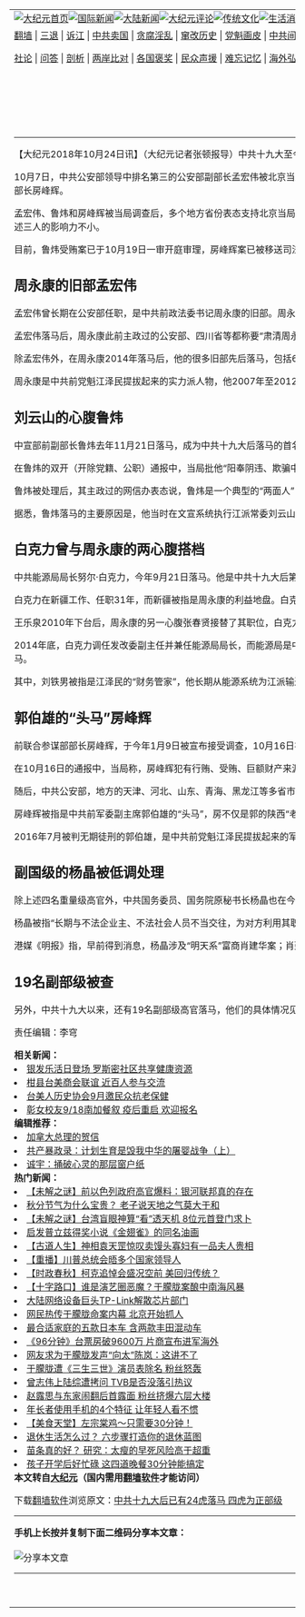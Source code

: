 <a name="1" id="1" target="_blank"></a><span id="1"></span>
<table align=center border="0"><tr><td colspan="2" VALIGN=TOP><a href="https://github.com/1992513/djy/blob/master/gb/nf1351518.md#1"><img src="https://raw.githubusercontent.com/1992513/www/master/t/djy/1.jpg" title="大纪元首页" alt="大纪元首页"></a><a href="https://github.com/1992513/djy/blob/master/gb/n24hr.md#1"><img src="https://raw.githubusercontent.com/1992513/www/master/t/djy/3.jpg" title="国际新闻" alt="国际新闻"></a><a href="https://github.com/1992513/djy/blob/master/gb/nsc413.md#1"><img src="https://raw.githubusercontent.com/1992513/www/master/t/djy/4.jpg" title="大陆新闻" alt="大陆新闻"></a><a href="https://github.com/1992513/djy/blob/master/gb/news392.md#1"><img src="https://raw.githubusercontent.com/1992513/www/master/t/djy/5.jpg" title="大纪元评论" alt="大纪元评论"></a><a href="https://github.com/1992513/djy/blob/master/gb/news2007.md#1"><img src="https://raw.githubusercontent.com/1992513/www/master/t/djy/6.jpg" title="传统文化" alt="传统文化"></a><a href="https://github.com/1992513/djy/blob/master/gb/news2008.md#1"><img src="https://raw.githubusercontent.com/1992513/www/master/t/djy/7.jpg" title="生活消费" alt="生活消费"></a><a href="https://github.com/1992513/djy/blob/master/gb/ncyule.md#1"><img src="https://raw.githubusercontent.com/1992513/www/master/t/djy/8.jpg" title="娱乐休闲" alt="娱乐休闲"></a><a href="https://github.com/1992513/djy/blob/master/gb/nsc1002.md#1"><img src="https://raw.githubusercontent.com/1992513/www/master/t/djy/9.jpg" title="健康" alt="健康"></a><a href="https://github.com/1992513/djy/blob/master/gb/nf6092.md#1"><img src="https://raw.githubusercontent.com/1992513/www/master/t/djy/10a.jpg" title="独家" alt="独家"></a><a href="https://github.com/1992513/djy/blob/master/gb/nf4514.md#1"><img src="https://raw.githubusercontent.com/1992513/www/master/t/djy/12a.jpg" title="头条要闻" alt="头条要闻"></a></td></tr>
<tr><td colspan="2" VALIGN=TOP><a target="_blank" href="https://github.com/1992513/www/blob/master/README.md?zsrh#1">翻墙</a> | <a target="_blank" href="https://github.com/1992513/djy/blob/master/gb/nf5657.md#1">三退</a> | <a target="_blank" href="https://github.com/1992513/djy/blob/master/gb/nf6124.md#1">诉江</a> | <a target="_blank" href="https://github.com/1992513/djy/blob/master/gb/nf1176117.md#1">中共卖国</a> | <a target="_blank" href="https://github.com/1992513/djy/blob/master/gb/nf5773.md#1">贪腐淫乱</a> | <a target="_blank" href="https://github.com/1992513/djy/blob/master/gb/nf1176115.md#1">窜改历史</a> | <a target="_blank" href="https://github.com/1992513/djy/blob/master/gb/nf1176107.md#1">党魁画皮</a> | <a target="_blank" href="https://github.com/1992513/djy/blob/master/gb/nf1320400.md#1">中共间谍</a> | <a target="_blank" href="https://github.com/1992513/djy/blob/master/gb/nf1176114.md#1">破坏传统</a> | <a target="_blank" href="https://github.com/1992513/ntdtv/blob/master/gb/prog447_1.md#1">恶贯满盈</a> | <a target="_blank" href="https://github.com/1992513/djy/blob/master/gb/ncid278.md#1">人权</a> | <a target="_blank" href="https://github.com/1992513/djy/blob/master/gb/nf1176111.md#1">迫害</a> | <a target="_blank" href="https://gitlab.com/szzdlab/mh-qikan/blob/master/README.md#1">期刊</a> | <a target="_blank" href="https://github.com/1992513/djy/blob/master/gb/nf5562.md#1">伪火</a></p><p><a target="_blank" href="https://github.com/1992513/djy/blob/master/gb/9p.md#1">社论</a> | <a target="_blank" href="https://github.com/1992513/djy/blob/master/gb/nf4378.md#1">问答</a> | <a target="_blank" href="https://github.com/1992513/djy/blob/master/gb/nf5792.md#1">剖析</a> | <a target="_blank" href="https://github.com/1992513/djy/blob/master/gb/nf5735.md#1">两岸比对</a> | <a target="_blank" href="https://github.com/1992513/djy/blob/master/gb/nf6119.md#1">各国褒奖</a> | <a target="_blank" href="https://github.com/1992513/djy/blob/master/gb/nf6120.md#1">民众声援</a> | <a target="_blank" href="https://github.com/1992513/djy/blob/master/gb/nf1188594.md#1">难忘记忆</a> | <a target="_blank" href="https://github.com/1992513/djy/blob/master/gb/nf3180.md#1">海外弘传</a> | <a target="_blank" href="https://github.com/1992513/djy/blob/master/gb/nf5410.md#1">万人上访</a> | <a target="_blank" href="https://github.com/1992513/www/blob/master/README.md?zsrh#1">平台首页</a> | <a target="_blank" href="https://github.com/1992513/djy/blob/master/gb/nf4386.md#1">支持</a> | <a target="_blank" href="https://github.com/1992513/djy/blob/master/gb/nf4389.md#1">真相</a> | <a target="_blank" href="https://github.com/1992513/djy/blob/master/gb/nf5790.md#1">圣缘</a> | <a target="_blank" href="https://github.com/1992513/djy/blob/master/gb/nf4786.md#1">神韵</a></td></tr>
<tr><td VALIGN=TOP width="626"><h2 align=center>中共十九大后已有24虎落马 四虎为正部级</h2>
<h6></h6>
<hr>
	<p>【大纪元2018年10月24日讯】（大纪元记者张顿报导）中共十九大至今，已有24名省部级高官落马，其中四个为重量级的高官，三人为正部级，一人为军委委员（相等于正部级或以上级别）。</p>
<p>10月7日，中共公安部领导中排名第三的公安部副部长孟宏伟被北京当局调查。孟成为中共十九大以来第三个被查的正部级高官，其他两个正部级老虎分别是中共中宣部前副部长鲁炜和中共发改委副主任、能源局局长努尔·白克力。此外，还有一个重量级老虎是前军委委员、前联合参谋部部长房峰辉。</p>
<p>孟宏伟、鲁炜和房峰辉被当局调查后，多个地方省份表态支持北京当局的决定。而过去几年，一般都是副国级以上高官被处理后，地方才表态，如中共前政法委书记周永康、军委前副主席郭伯雄、徐才厚、政治局委员孙政才等人落马后，地方当局都曾密集表态支持。外界认为，这显示出上述三人的影响力不小。</p>
<p>目前，鲁炜受贿案已于10月19日一审开庭审理，房峰辉案已被移送司法，其他两人的案件还在调查中。</p>
<h2><strong>周永康的旧部孟宏伟</strong></h2>
<p>孟宏伟曾长期在公安部任职，是中共前政法委书记周永康的旧部。周永康2003年至2007年任中共公安部党委书记、部长，而孟宏伟在周永康上任第二年就被提拔为公安部副部长、党委委员，成为周的副手之一。</p>
<p>孟宏伟落马后，周永康此前主政过的公安部、四川省等都称要“肃清周永康流毒影响”。</p>
<p>除孟宏伟外，在周永康2014年落马后，他的很多旧部先后落马，包括610办公室主任、公安部副部长李东生，公安部常务副部长杨焕宁，公安部政治部主任夏崇源等人。</p>
<p>周永康是中共前党魁江泽民提拔起来的实力派人物，他2007年至2012年任中共政治局常委、政法委书记时，除主管公安部外，还主管法院、检察院、司法部及武警部队等，替江把持“刀把子”。外媒当时报导说，周永康是中共的第二号实权人物，其权力仅次于时任国家主席胡锦涛。</p>
<h2><strong>刘云山的心腹鲁炜</strong></h2>
<p>中宣部前副部长鲁炜去年11月21日落马，成为中共十九大后落马的首名正部级“老虎”。长期在文宣系统工作的鲁炜，被指是时任江派常委刘云山的心腹。</p>
<p>在鲁炜的双开（开除党籍、公职）通报中，当局批他“阳奉阴违、欺骗中央、目无规矩、肆意妄为，妄议中央、干扰中央巡视，拉帮结派、搞小圈子，对中央关于网信工作的部署搞选择性执行”等。</p>
<p>鲁炜被处理后，其主政过的网信办表态说，鲁炜是一个典型的“两面人”，网信办要站稳“政治立场”，做“政治上的明白人”；山东、宁夏、黑龙江等多省也表态，说查处鲁炜是“清除了危害国家政治安全的隐患”。</p>
<p>据悉，鲁炜落马的主要原因是，他当时在文宣系统执行江派常委刘云山的路线，对习近平搞“高级黑”；同时，在2016年3月的中共两会期间，他还涉嫌参与新疆无界网转发要求习近平下台的公开信事件。</p>
<h2><strong>白克力曾与周永康的两心腹搭档</strong></h2>
<p>中共能源局局长努尔·白克力，今年9月21日落马。他是中共十九大后第二个落马的正部级高官，也是中共十八大以来首名维族高官落马。</p>
<p>白克力在新疆工作、任职31年，而新疆被指是周永康的利益地盘。白克力曾被周永康的心腹王乐泉提拔为乌鲁木齐市委副书记、市长，新疆党委副书记、政法委副书记；2008年1月他又升任新疆政府主席，成为王的搭档。</p>
<p>王乐泉2010年下台后，周永康的另一心腹张春贤接替了其职位，白克力又与张春贤搭档4年之久。</p>
<p>2014年底，白克力调任发改委副主任并兼任能源局局长，而能源局是中共腐败重灾区，除前局长刘铁男2013年5月落马外，能源局还有副局长许永盛、新能源和可再生能源司司长王骏、煤炭司副司长魏鹏远、核电司司长郝卫平、电力司原副司长梁波、综合规划司司长俞燕山等多名官员落马。</p>
<p>其中，刘铁男被指是江泽民的“财务管家”，他长期从能源系统为江派输送利益，掠取巨额黑金，被指深度涉入江泽民家族贪腐。</p>
<h2><strong>郭伯雄的“头马”房峰辉</strong></h2>
<p>前联合参谋部部长房峰辉，于今年1月9日被宣布接受调查，10月16日被开除党籍、移送司法。</p>
<p>在10月16日的通报中，当局称，房峰辉犯有行贿、受贿、巨额财产来源不明三项罪。此外，房不忠诚不老实，搞两面派做两面人，政治上蜕变、经济上贪婪等。</p>
<p>随后，中共公安部，地方的天津、河北、山东、青海、黑龙江等多省市先后表态，支持当局处理房峰辉，与“习核心”保持高度一致；并称房峰辉的问题首先是“政治上的问题”，要抵制圈子文化、码头文化，反对伪忠诚，查处房峰辉是“彻底肃清郭伯雄、徐才厚流毒影响的重要组成部分”等。</p>
<p>房峰辉被指是中共前军委副主席郭伯雄的“头马”，房不仅是郭的陕西“老乡”，而且还是他的旧部。据港媒报导，2014年郭伯雄被查传出时，房峰辉曾扬言，“谁要是敢动老首长，我一枪崩了他。” 因此，人送其外号“房一枪”。</p>
<p>2016年7月被判无期徒刑的郭伯雄，是中共前党魁江泽民提拔起来的军委副主席，他与另一名江提拔起来的前军委副主席徐才厚曾替江把持军权10年之久。徐才厚在被调查期间，于2015年3月死于膀胱癌。</p>
<h2><strong>副国级的杨晶被低调处理</strong></h2>
<p>除上述四名重量级高官外，中共国务委员、国务院原秘书长杨晶也在今年2月被处分：留党察看一年、行政撤职，降为正部长级。</p>
<p>杨晶被指“长期与不法企业主、不法社会人员不当交往，为对方利用其职务影响实施违法行为、谋取巨额私利提供便利条件，其亲属收受对方财物”。</p>
<p>港媒《明报》指，早前得到消息，杨晶涉及“明天系”富商肖建华案；肖建华去年初被从香港带返北京后，对其涉及的案件作了彻底交代，其中涉及到杨晶。</p>
<h2><strong>19名副部级被查</strong></h2>
<p>另外，中共十九大以来，还有19名副部级高官落马，他们的具体情况见下表：</p>
<table style="height: 40px;" width="452">
<tbody>
<tr bgcolor="">
<th>
<table style="height: 1382px;" width="492" cellspacing="0" cellpadding="2">
<colgroup>
<col width="55" />
<col width="170" />
<col width="134" />
<col width="133" /> </colgroup>
<tr bgcolor="#006699">
<td width="55"><span style="font-family: SimSun;"><span style="font-size: small;"><span lang="zh-CN"><span style="color: #ffffff;"><b>姓名</b></span> </span></span></span></td>
<td width="170"><span style="font-family: SimSun;"><span style="font-size: small;"><span lang="zh-CN"><span style="color: #ffffff;"><b>职务</b></span></span></span></span><span style="color: #ffffff;"><b>/</b></span><span style="font-family: SimSun;"><span style="font-size: small;"><span lang="zh-CN"><span style="color: #ffffff;"><b>原职务</b></span> </span></span></span></td>
<td width="134"><span style="font-family: SimSun;"><span style="font-size: small;"><span lang="zh-CN"><span style="color: #ffffff;"><b>公布时间</b></span> </span></span></span></td>
<td width="133"><span style="font-family: SimSun;"><span style="font-size: small;"><span lang="zh-CN"><span style="color: #ffffff;"><b>现状</b></span> </span></span></span></td>
</tr>
<tr>
<td width="55"><span style="font-family: SimSun;"><span style="font-size: small;"><span lang="zh-CN"><ahref="https://zh.wikipedia.org/wiki/%E5%88%98%E5%BC%BA_(1964%E5%B9%B4)">刘　强</a> </span></span></span></td>
<td width="170"><span style="color: #000000;"><span style="font-family: SimSun;"><span style="font-size: small;"><span lang="zh-CN">辽宁省副省长 </span></span></span></span></td>
<td width="134"><span style="color: #000000;">2017<span style="font-family: SimSun;"><span style="font-size: small;"><span lang="zh-CN">年</span></span></span>11<span style="font-family: SimSun;"><span style="font-size: small;"><span lang="zh-CN">月</span></span></span>23<span style="font-family: SimSun;"><span style="font-size: small;"><span lang="zh-CN">日 </span></span></span></span></td>
<td width="133"><span style="color: #000000;"><span style="font-family: SimSun;"><span style="font-size: small;"><span lang="zh-CN">双开，移送司法机关</span></span></span></span></td>
<td width="55"><span style="font-family: SimSun;"><span style="font-size: small;"><span lang="zh-CN"><ahref="https://zh.wikipedia.org/wiki/%E5%BC%A0%E6%9D%B0%E8%BE%89">张杰辉</a> </span></span></span></td>
<td width="170"><span style="color: #000000;"><span style="font-family: SimSun;"><span style="font-size: small;"><span lang="zh-CN">河北省人大常委会副主任 </span></span></span></span></td>
<td width="134"><span style="color: #000000;">2017<span style="font-family: SimSun;"><span style="font-size: small;"><span lang="zh-CN">年</span></span></span>12<span style="font-family: SimSun;"><span style="font-size: small;"><span lang="zh-CN">月</span></span></span>12<span style="font-family: SimSun;"><span style="font-size: small;"><span lang="zh-CN">日 </span></span></span></span></td>
<td width="55"><span style="font-family: SimSun;"><span style="font-size: small;"><span lang="zh-CN"><ahref="https://zh.wikipedia.org/wiki/%E5%86%AF%E6%96%B0%E6%9F%B1">冯新柱</a> </span></span></span></td>
<td width="170"><span style="color: #000000;"><span style="font-family: SimSun;"><span style="font-size: small;"><span lang="zh-CN">陕西省副省长 </span></span></span></span></td>
<td width="134"><span style="color: #000000;">2018<span style="font-family: SimSun;"><span style="font-size: small;"><span lang="zh-CN">年</span></span></span>1<span style="font-family: SimSun;"><span style="font-size: small;"><span lang="zh-CN">月</span></span></span>3<span style="font-family: SimSun;"><span style="font-size: small;"><span lang="zh-CN">日 </span></span></span></span></td>
<td width="55"><span style="font-family: SimSun;"><span style="font-size: small;"><span lang="zh-CN"><ahref="https://zh.wikipedia.org/wiki/%E5%AD%A3%E7%BC%83%E7%BB%AE">季缃绮</a> </span></span></span></td>
<td width="170"><span style="color: #000000;"><span style="font-family: SimSun;"><span style="font-size: small;"><span lang="zh-CN">山东省副省长 </span></span></span></span></td>
<td width="134"><span style="color: #000000;">2018<span style="font-family: SimSun;"><span style="font-size: small;"><span lang="zh-CN">年</span></span></span>1<span style="font-family: SimSun;"><span style="font-size: small;"><span lang="zh-CN">月</span></span></span>4<span style="font-family: SimSun;"><span style="font-size: small;"><span lang="zh-CN">日 </span></span></span></span></td>
<td width="55"><span style="font-family: SimSun;"><span style="font-size: small;"><span lang="zh-CN"><ahref="https://zh.wikipedia.org/wiki/%E6%9D%8E%E8%B4%BB%E7%85%8C">李贻煌</a> </span></span></span></td>
<td width="170"><span style="color: #000000;"><span style="font-family: SimSun;"><span style="font-size: small;"><span lang="zh-CN">江西省副省长 </span></span></span></span></td>
<td width="134"><span style="color: #000000;">2018<span style="font-family: SimSun;"><span style="font-size: small;"><span lang="zh-CN">年</span></span></span>1<span style="font-family: SimSun;"><span style="font-size: small;"><span lang="zh-CN">月</span></span></span>17<span style="font-family: SimSun;"><span style="font-size: small;"><span lang="zh-CN">日 </span></span></span></span></td>
<tr bgcolor="#f6cece">
<td width="55"><span style="font-family: SimSun;"><span style="font-size: small;"><span lang="zh-CN"><ahref="https://zh.wikipedia.org/wiki/%E5%88%98%E5%90%9B_(1957%E5%B9%B4)">刘　君</a> </span></span></span></td>
<td width="170"><span style="color: #000000;"><span style="font-family: SimSun;"><span style="font-size: small;"><span lang="zh-CN">广西政协副主席 </span></span></span></span></td>
<td width="134"><span style="color: #000000;">2018<span style="font-family: SimSun;"><span style="font-size: small;"><span lang="zh-CN">年</span></span></span>2<span style="font-family: SimSun;"><span style="font-size: small;"><span lang="zh-CN">月</span></span></span>12<span style="font-family: SimSun;"><span style="font-size: small;"><span lang="zh-CN">日 </span></span></span></span></td>
<td width="133"><span style="color: #000000;"><span style="font-family: SimSun;"><span style="font-size: small;"><span lang="zh-CN">开除党籍、行政撤职、降为副处级非领导职务</span></span></span></span></td>
<td width="55"><span style="font-family: SimSun;"><span style="font-size: small;"><span lang="zh-CN"><ahref="https://zh.wikipedia.org/wiki/%E7%8E%8B%E6%99%93%E5%85%89">王晓光</a> </span></span></span></td>
<td width="170"><span style="font-family: SimSun;"><span style="font-size: small;"><span lang="zh-CN"><ahref="https://zh.wikipedia.org/wiki/%E4%B8%AD%E5%85%B1%E8%B4%B5%E5%B7%9E%E7%9C%81%E5%A7%94">贵州省委</a><span style="color: #000000;">原常委、副省长 </span></span></span></span></td>
<td width="134"><span style="color: #000000;">2018<span style="font-family: SimSun;"><span style="font-size: small;"><span lang="zh-CN">年</span></span></span>4<span style="font-family: SimSun;"><span style="font-size: small;"><span lang="zh-CN">月</span></span></span>1<span style="font-family: SimSun;"><span style="font-size: small;"><span lang="zh-CN">日 </span></span></span></span></td>
<td width="133"><span style="color: #000000;"><span style="font-family: SimSun;"><span style="font-size: small;"><span lang="zh-CN">开除党籍、开除公职，移送司法机关</span></span></span></span></td>
<td width="55"><span style="font-family: SimSun;"><span style="font-size: small;"><span lang="zh-CN"><ahref="https://zh.wikipedia.org/wiki/%E7%99%BD%E5%90%91%E7%BE%A4">白向群</a> </span></span></span></td>
<td width="170"><span style="color: #000000;"><span style="font-family: SimSun;"><span style="font-size: small;"><span lang="zh-CN">内蒙政府副主席 </span></span></span></span></td>
<td width="134"><span style="color: #000000;">2018<span style="font-family: SimSun;"><span style="font-size: small;"><span lang="zh-CN">年</span></span></span>4<span style="font-family: SimSun;"><span style="font-size: small;"><span lang="zh-CN">月</span></span></span>25<span style="font-family: SimSun;"><span style="font-size: small;"><span lang="zh-CN">日 </span></span></span></span></td>
<td width="55"><span style="font-family: SimSun;"><span style="font-size: small;"><span lang="zh-CN"><ahref="https://zh.wikipedia.org/wiki/%E8%92%B2%E6%B3%A2">蒲　波</a> </span></span></span></td>
<td width="170"><span style="color: #000000;"><span style="font-family: SimSun;"><span style="font-size: small;"><span lang="zh-CN">贵州省副省长 </span></span></span></span></td>
<td width="134"><span style="color: #000000;">2018<span style="font-family: SimSun;"><span style="font-size: small;"><span lang="zh-CN">年</span></span></span>5<span style="font-family: SimSun;"><span style="font-size: small;"><span lang="zh-CN">月</span></span></span>4<span style="font-family: SimSun;"><span style="font-size: small;"><span lang="zh-CN">日 </span></span></span></span></td>
<td width="133"><span style="color: #000000;"><span style="font-family: SimSun;"><span style="font-size: small;"><span lang="zh-CN">正在调查中</span></span></span></span></td>
<td width="55"><span style="font-family: SimSun;"><span style="font-size: small;"><span lang="zh-CN"><ahref="https://zh.wikipedia.org/wiki/%E5%BC%A0%E5%B0%91%E6%98%A5">张少春</a> </span></span></span></td>
<td width="170"><span style="font-family: SimSun;"><span style="font-size: small;"><span lang="zh-CN"><span style="color: #000000;">财政部</span><span style="color: #000000;">副部长 </span></span></span></span></td>
<td width="134"><span style="color: #000000;">2018<span style="font-family: SimSun;"><span style="font-size: small;"><span lang="zh-CN">年</span></span></span>5<span style="font-family: SimSun;"><span style="font-size: small;"><span lang="zh-CN">月</span></span></span>7<span style="font-family: SimSun;"><span style="font-size: small;"><span lang="zh-CN">日 </span></span></span></span></td>
<td width="55"><span style="font-family: SimSun;"><span style="font-size: small;"><span lang="zh-CN"><ahref="https://zh.wikipedia.org/wiki/%E5%AD%99%E6%B3%A2_(1961%E5%B9%B4)">孙　波</a> </span></span></span></td>
<td width="170"><span style="font-family: SimSun;"><span style="font-size: small;"><span lang="zh-CN"><span style="color: #000000;">中国船舶重工集团</span><span style="color: #000000;">总经理 </span></span></span></span></td>
<td width="134"><span style="color: #000000;">2018<span style="font-family: SimSun;"><span style="font-size: small;"><span lang="zh-CN">年</span></span></span>6<span style="font-family: SimSun;"><span style="font-size: small;"><span lang="zh-CN">月</span></span></span>16<span style="font-family: SimSun;"><span style="font-size: small;"><span lang="zh-CN">日 </span></span></span></span></td>
<td width="55"><span style="font-family: SimSun;"><span style="font-size: small;"><span lang="zh-CN"><ahref="https://zh.wikipedia.org/wiki/%E6%9B%BE%E5%BF%97%E6%9D%83">曾志权</a> </span></span></span></td>
<td width="170"><span style="font-family: SimSun;"><span style="font-size: small;"><span lang="zh-CN"><span style="color: #000000;">广东省</span><span style="color: #000000;">统战部部长 </span></span></span></span></td>
<td width="134"><span style="color: #000000;">2018<span style="font-family: SimSun;"><span style="font-size: small;"><span lang="zh-CN">年</span></span></span>7<span style="font-family: SimSun;"><span style="font-size: small;"><span lang="zh-CN">月</span></span></span>11<span style="font-family: SimSun;"><span style="font-size: small;"><span lang="zh-CN">日 </span></span></span></span></td>
<td width="55"><span style="font-family: SimSun;"><span style="font-size: small;"><span lang="zh-CN"><ahref="https://zh.wikipedia.org/wiki/%E8%89%BE%E6%96%87%E7%A4%BC">艾文礼</a> </span></span></span></td>
<td width="170"><span style="color: #000000;"><span style="font-family: SimSun;"><span style="font-size: small;"><span lang="zh-CN">河北省政协原副主席 </span></span></span></span></td>
<td width="134"><span style="color: #000000;">2018<span style="font-family: SimSun;"><span style="font-size: small;"><span lang="zh-CN">年</span></span></span>7<span style="font-family: SimSun;"><span style="font-size: small;"><span lang="zh-CN">月</span></span></span>31<span style="font-family: SimSun;"><span style="font-size: small;"><span lang="zh-CN">日 </span></span></span></span></td>
<td width="133"><span style="color: #000000;"><span style="font-family: SimSun;"><span style="font-size: small;"><span lang="zh-CN">开除党籍，移送司法机关</span></span></span></span></td>
<td width="55"><span style="font-family: SimSun;"><span style="font-size: small;"><span lang="zh-CN"><ahref="https://zh.wikipedia.org/w/index.php?title=%E9%99%88%E8%B4%A8%E6%9E%AB&amp;action=edit&amp;redlink=1">陈质枫</a> </span></span></span></td>
<td width="170"><span style="color: #000000;"><span style="font-family: SimSun;"><span style="font-size: small;"><span lang="zh-CN">天津市原副市长 </span></span></span></span></td>
<td width="134"><span style="color: #000000;">2018<span style="font-family: SimSun;"><span style="font-size: small;"><span lang="zh-CN">年</span></span></span>8<span style="font-family: SimSun;"><span style="font-size: small;"><span lang="zh-CN">月</span></span></span>7<span style="font-family: SimSun;"><span style="font-size: small;"><span lang="zh-CN">日 </span></span></span></span></td>
<td width="133"><span style="color: #000000;"><span style="font-family: SimSun;"><span style="font-size: small;"><span lang="zh-CN">留党察看二年，按副厅级确定其退休待遇</span></span></span></span></td>
<td width="55"><span style="font-family: SimSun;"><span style="font-size: small;"><span lang="zh-CN"><ahref="https://zh.wikipedia.org/wiki/%E5%90%B4%E6%B5%88">吴　浈</a> </span></span></span></td>
<td width="170"><span style="color: #000000;"><span style="font-family: SimSun;"><span style="font-size: small;"><span lang="zh-CN">原国家食药监总局副局长 </span></span></span></span></td>
<td width="134"><span style="color: #000000;">2018<span style="font-family: SimSun;"><span style="font-size: small;"><span lang="zh-CN">年</span></span></span>8<span style="font-family: SimSun;"><span style="font-size: small;"><span lang="zh-CN">月</span></span></span>16<span style="font-family: SimSun;"><span style="font-size: small;"><span lang="zh-CN">日 </span></span></span></span></td>
<td width="55"><span style="font-family: SimSun;"><span style="font-size: small;"><span lang="zh-CN"><ahref="https://zh.wikipedia.org/wiki/%E7%8E%8B%E9%93%81">王　铁</a> </span></span></span></td>
<td width="170"><span style="color: #000000;"><span style="font-family: SimSun;"><span style="font-size: small;"><span lang="zh-CN">河南省人大副主任 </span></span></span></span></td>
<td width="134"><span style="color: #000000;">2018<span style="font-family: SimSun;"><span style="font-size: small;"><span lang="zh-CN">年</span></span></span>8<span style="font-family: SimSun;"><span style="font-size: small;"><span lang="zh-CN">月</span></span></span>17<span style="font-family: SimSun;"><span style="font-size: small;"><span lang="zh-CN">日 </span></span></span></span></td>
<td width="55"><span style="font-family: SimSun;"><span style="font-size: small;"><span lang="zh-CN"><ahref="https://zh.wikipedia.org/w/index.php?title=%E7%8E%8B%E5%B0%94%E6%99%BA&amp;action=edit&amp;redlink=1">王尔智</a> </span></span></span></td>
<td width="170"><span style="color: #000000;"><span style="font-family: SimSun;"><span style="font-size: small;"><span lang="zh-CN">吉林省政协原副主席 </span></span></span></span></td>
<td width="134"><span style="color: #000000;">2018<span style="font-family: SimSun;"><span style="font-size: small;"><span lang="zh-CN">年</span></span></span>8<span style="font-family: SimSun;"><span style="font-size: small;"><span lang="zh-CN">月</span></span></span>25<span style="font-family: SimSun;"><span style="font-size: small;"><span lang="zh-CN">日 </span></span></span></span></td>
<td width="55"><span style="font-family: SimSun;"><span style="font-size: small;"><span lang="zh-CN"><ahref="https://zh.wikipedia.org/wiki/%E6%9D%8E%E5%A3%AB%E7%A5%A5">李士祥</a> </span></span></span></td>
<td width="170"><span style="color: #000000;"><span style="font-family: SimSun;"><span style="font-size: small;"><span lang="zh-CN">北京市政协原副主席 </span></span></span></span></td>
<td width="134"><span style="color: #000000;">2018<span style="font-family: SimSun;"><span style="font-size: small;"><span lang="zh-CN">年</span></span></span>9<span style="font-family: SimSun;"><span style="font-size: small;"><span lang="zh-CN">月</span></span></span>15<span style="font-family: SimSun;"><span style="font-size: small;"><span lang="zh-CN">日 </span></span></span></span></td>
<td width="55"><span style="font-family: SimSun;"><span style="font-size: small;"><span lang="zh-CN"><ahref="https://zh.wikipedia.org/wiki/%E9%9D%B3%E7%BB%A5%E4%B8%9C">靳绥东</a> </span></span></span></td>
<td width="170"><span style="color: #000000;"><span style="font-family: SimSun;"><span style="font-size: small;"><span lang="zh-CN">河南省政协原副主席 </span></span></span></span></td>
<td width="134"><span style="color: #000000;">2018<span style="font-family: SimSun;"><span style="font-size: small;"><span lang="zh-CN">年</span></span></span>9<span style="font-family: SimSun;"><span style="font-size: small;"><span lang="zh-CN">月</span></span></span>18<span style="font-family: SimSun;"><span style="font-size: small;"><span lang="zh-CN">日 </span></span></span></span></td>
</tbody>
</table>
<p>表：中共十九大后被查处的副部级官员</th>
<p>责任编辑：李穹</p>
<strong>相关新闻：</strong>
<li><a href="https://github.com/1992513/djy/blob/master/gb/25/9/3/n14587214.md#1">银发乐活日登场 罗斯密社区共享健康资源</a></li>
<li><a href="https://github.com/1992513/djy/blob/master/gb/25/9/1/n14585212.md#1">柑县台美商会联谊 近百人参与交流</a></li>
<li><a href="https://github.com/1992513/djy/blob/master/gb/25/9/1/n14585196.md#1">台美人历史协会9月邀民众抗老保健</a></li>
<li><a href="https://github.com/1992513/djy/blob/master/gb/25/9/1/n14585123.md#1">彰女校友9/18南加餐叙 疫后重启 欢迎报名</a></li>
<strong>编辑推荐：</strong>
<li><a href="https://github.com/1992513/djy/blob/master/gb/15/12/10/n4593139.md?dfh#1" target="_blank">加拿大总理的贺信</a></li><li><a href="https://github.com/1992513/djy/blob/master/gb/19/1/29/n11010192.md#1" target="_blank">共产暴政录：计划生育是毁我中华的屠婴战争（上）</a></li><li><a href="https://github.com/1992513/djy/blob/master/gb/10/8/2/n2983321.md#1" target="_blank">诚宇：捅破心灵的那层窗户纸</a></li>
<strong>热门新闻：</strong>
<li><a href="https://github.com/1992513/djy/blob/master/gb/25/9/18/n14597652.md#1">【未解之谜】前以色列政府高官爆料：银河联邦真的存在</a></li>
<li><a href="https://github.com/1992513/djy/blob/master/gb/25/9/17/n14596754.md#1">秋分节气为什么宝贵？ 老子说天地之气莫大于和</a></li>
<li><a href="https://github.com/1992513/djy/blob/master/gb/25/9/12/n14593285.md#1">【未解之谜】台湾盲眼神算“看”透天机 8位元首登门求卜</a></li>
<li><a href="https://github.com/1992513/djy/blob/master/gb/25/9/15/n14594766.md#1">启发普立兹得奖小说《金翅雀》的同名油画</a></li>
<li><a href="https://github.com/1992513/djy/blob/master/gb/25/8/29/n14583861.md#1">【古道人生】神相袁天罡惊叹卖馒头寡妇有一品夫人贵相</a></li>
<li><a href="https://github.com/1992513/djy/blob/master/gb/25/9/23/n14601205.md#1">【重播】川普总统会晤多个国家领导人</a></li>
<li><a href="https://github.com/1992513/djy/blob/master/gb/25/9/23/n14601185.md#1">【时政春秋】柯克追悼会盛况空前 美回归传统？</a></li>
<li><a href="https://github.com/1992513/djy/blob/master/gb/25/9/23/n14601196.md#1">【十字路口】谁是演艺圈恶魔？于朦胧案酿中南海风暴</a></li>
<li><a href="https://github.com/1992513/djy/blob/master/gb/25/9/22/n14599570.md#1">大陆网络设备巨头TP-Link解散芯片部门</a></li>
<li><a href="https://github.com/1992513/djy/blob/master/gb/25/9/22/n14599627.md#1">网民热传于朦胧命案内幕 北京开始抓人</a></li>
<li><a href="https://github.com/1992513/djy/blob/master/gb/25/9/19/n14598378.md#1">最合适家庭的五款日本车 含两款丰田混动车</a></li>
<li><a href="https://github.com/1992513/djy/blob/master/gb/25/9/22/n14599921.md#1">《96分钟》台票房破9600万 片商宣布进军海外</a></li>
<li><a href="https://github.com/1992513/djy/blob/master/gb/25/9/22/n14600335.md#1">网友求为于朦胧发声“向太”陈岚：这讲不了</a></li>
<li><a href="https://github.com/1992513/djy/blob/master/gb/25/9/23/n14601317.md#1">于朦胧遭《三生三世》演员表除名 粉丝怒轰</a></li>
<li><a href="https://github.com/1992513/djy/blob/master/gb/25/9/23/n14600529.md#1">曾志伟上陆综遭拷问 TVB是否没落引热议</a></li>
<li><a href="https://github.com/1992513/djy/blob/master/gb/25/9/22/n14600411.md#1">赵露思与东家闹翻后首露面 粉丝挤爆六层大楼</a></li>
<li><a href="https://github.com/1992513/djy/blob/master/gb/25/9/21/n14599043.md#1">年长者使用手机的4个特征 让年轻人看不惯</a></li>
<li><a href="https://github.com/1992513/djy/blob/master/gb/25/9/22/n14599592.md#1">【美食天堂】左宗棠鸡～只需要30分钟！</a></li>
<li><a href="https://github.com/1992513/djy/blob/master/gb/25/9/21/n14599134.md#1">退休生活怎么过？ 六步骤打造你的退休蓝图</a></li>
<li><a href="https://github.com/1992513/djy/blob/master/gb/25/9/22/n14599868.md#1">苗条真的好？ 研究：太瘦的早死风险高于超重</a></li>
<li><a href="https://github.com/1992513/djy/blob/master/gb/25/9/19/n14598228.md#1">孩子开学后好忙碌 这四道晚餐30分钟能搞定</a></li>
<strong>本文转自<a href="https://www.epochtimes.com">大纪元</a>（国内需用<a href="https://github.com/1992513/www/blob/master/README.md#8">翻墙软件</a>才能访问）</strong><p>下载<a href="https://github.com/1992513/www/blob/master/README.md#8">翻墙软件</a>浏览原文：<a href="https://www.epochtimes.com/gb/18/10/24/n10806178.htm">中共十九大后已有24虎落马 四虎为正部级</a></p><hr>
<strong>手机上长按并复制下面二维码分享本文章：</strong><br><br><img src="https://quickchart.io/qr?size=256&text=https://github.com/1992513/djy/blob/master/gb/18/10/24/n10806178.md%231" title="分享本文章"></td><td VALIGN=TOP><a href="https://github.com/1992513/djy/blob/master/gb/16/1/21/n4622075.md?dfh#1" target="_blank"><img src="https://raw.githubusercontent.com/1992513/djy/master/gb/300/wei-f1.jpg" title="中共的伪火骗局"  alt="中共的伪火骗局"></a><br><a href="https://github.com/1992513/www/blob/master/README.md?dfh#9" target="_blank"><img src="https://raw.githubusercontent.com/1992513/djy/master/gb/300/yong-h.jpg" title="永恒的见证"  alt="永恒的见证"></a><br><a href="https://github.com/1992513/djy/blob/master/gb/13/9/29/n3974789.md?dfh#1" target="_blank"><img src="https://raw.githubusercontent.com/1992513/djy/master/gb/300/shang-lnz.jpg" title="善良女子被中共投男牢"  alt="善良女子被中共投男牢"></a><br><a href="https://github.com/1992513/djy/blob/master/gb/16/3/16/n4663449.md?dfh#1" target="_blank"><img src="https://raw.githubusercontent.com/1992513/djy/master/gb/300/huo-z3.jpg" title="警卫目击活摘器官"  alt="警卫目击活摘器官"></a><br><a href="https://github.com/1992513/djy/blob/master/gb/16/8/7/n8177641.md?dfh#1" target="_blank"><img src="https://raw.githubusercontent.com/1992513/djy/master/gb/300/huo-z4.jpg" title="证人描述活摘恐怖"  alt="证人描述活摘恐怖"></a><br><a href="https://github.com/1992513/djy/blob/master/gb/10/4/19/n2881569.md?dfh#1" target="_blank"><img src="https://raw.githubusercontent.com/1992513/djy/master/gb/300/huo-z1.jpg" title="揭开活摘器官黑幕"  alt="揭开活摘器官黑幕"></a><br><a href="https://github.com/1992513/djy/blob/master/gb/10/11/7/n3077476.md?dfh#1" target="_blank"><img src="https://raw.githubusercontent.com/1992513/djy/master/gb/300/ma-ks.jpg" title="马克思的成魔之路"  alt="马克思的成魔之路"></a><br><a href="https://github.com/1992513/djy/blob/master/gb/14/6/9/n4173977.md?dfh#1" target="_blank"><img src="https://raw.githubusercontent.com/1992513/djy/master/gb/300/chang-zs.jpg" title="藏字石 蕴天机"  alt="藏字石 蕴天机"></a><br><a href="https://github.com/1992513/djy/blob/master/gb/18/5/10/n10381511.md?dfh#1" target="_blank"><img src="https://raw.githubusercontent.com/1992513/djy/master/gb/300/st1.jpg" title="关注三亿人三退"  alt="关注三亿人三退"></a><br><a href="https://github.com/1992513/djy/blob/master/gb/18/3/21/n10237682.md?dfh#1" target="_blank"><img src="https://raw.githubusercontent.com/1992513/djy/master/gb/300/jie-t.jpg" title="解体中共复兴中华"  alt="解体中共复兴中华"></a><br><a href="https://github.com/1992513/djy/blob/master/gb/9/2/9/n2422991.md?dfh#1" target="_blank"><img src="https://raw.githubusercontent.com/1992513/djy/master/gb/300/gao-zs.jpg" title="中共迫害良心律师"  alt="中共迫害良心律师"></a><br><a href="https://github.com/1992513/djy/blob/master/gb/18/12/9/n10900044.md?dfh#1" target="_blank"><img src="https://raw.githubusercontent.com/1992513/djy/master/gb/300/sj1.jpg" title="三百多万人举报江泽民"  alt="三百多万人举报江泽民"></a><br><a href="https://github.com/1992513/djy/blob/master/gb/18/8/28/n10672014.md?dfh#1" target="_blank"><img src="https://raw.githubusercontent.com/1992513/djy/master/gb/300/sj2.jpg" title="这些官员为何起诉江泽民"  alt="这些官员为何起诉江泽民"></a><br><a href="https://github.com/1992513/djy/blob/master/gb/8/12/18/n2367165.md?dfh#1" target="_blank"><img src="https://raw.githubusercontent.com/1992513/djy/master/gb/300/liangan.jpg" title="海峡两岸的强烈对比"  alt="海峡两岸的强烈对比"></a><br><a href="https://github.com/1992513/djy/blob/master/gb/15/12/10/n4593139.md?dfh#1" target="_blank"><img src="https://raw.githubusercontent.com/1992513/djy/master/gb/300/jia-ndzl.jpg" title="加拿大总理的贺信"  alt="加拿大总理的贺信"></a><br><a href="https://github.com/1992513/djy/blob/master/gb/11/6/17/n3289382.md?dfh#1" target="_blank"><img src="https://raw.githubusercontent.com/1992513/djy/master/gb/300/xiao-wd.jpg" title="探寻真相兼听则明"  alt="探寻真相兼听则明"></a><br><a href="https://github.com/1992513/djy/blob/master/gb/18/10/27/n10812623.md?dfh#1" target="_blank"><img src="https://raw.githubusercontent.com/1992513/djy/master/gb/300/yindu.jpg" title="印度媒体报道东方"  alt="印度媒体报道东方"></a><br><a href="https://github.com/1992513/djy/blob/master/gb/18/6/9/n10469652.md?dfh#1" target="_blank"><img src="https://raw.githubusercontent.com/1992513/djy/master/gb/300/xie-j.jpg" title="不一样的海外校园"  alt="不一样的海外校园"></a><br><a href="https://github.com/1992513/djy/blob/master/gb/7/4/5/n1669415.md?dfh#1" target="_blank"><img src="https://raw.githubusercontent.com/1992513/djy/master/gb/300/li-up.jpg" title="从大师到徒弟的传奇"  alt="从大师到徒弟的传奇"></a><br><a href="https://github.com/1992513/djy/blob/master/gb/17/5/26/n9191512.md?dfh#1" target="_blank"><img src="https://raw.githubusercontent.com/1992513/djy/master/gb/300/zfl2.jpg" title="亿万人与东方一本奇书"  alt="亿万人与东方一本奇书"></a><br><a href="https://github.com/1992513/djy/blob/master/gb/13/11/27/n4020290.md?dfh#1" target="_blank"><img src="https://raw.githubusercontent.com/1992513/djy/master/gb/300/zhen-h.jpg" title="大陆见不到的震撼场面"  alt="大陆见不到的震撼场面"></a><br><a href="https://github.com/1992513/djy/blob/master/gb/15/7/17/n4482910.md?dfh#1" target="_blank"><img src="https://raw.githubusercontent.com/1992513/djy/master/gb/300/dalu-sk.jpg" title="人心向善 大陆当初盛况"  alt="人心向善 大陆当初盛况"></a><br><a href="https://github.com/1992513/djy/blob/master/gb/19/1/5/n10955468.md?dfh#1" target="_blank"><img src="https://raw.githubusercontent.com/1992513/djy/master/gb/300/zfl1.jpg" title="追寻真理 这书讲什么"  alt="追寻真理 这书讲什么"></a><br><a href="https://github.com/1992513/www/blob/master/README.md?dfh#1" target="_blank"><img src="https://raw.githubusercontent.com/1992513/djy/master/gb/300/fq1.jpg" title="下载免费翻墙软件"  alt="下载免费翻墙软件"></a><br></td></tr></table>
